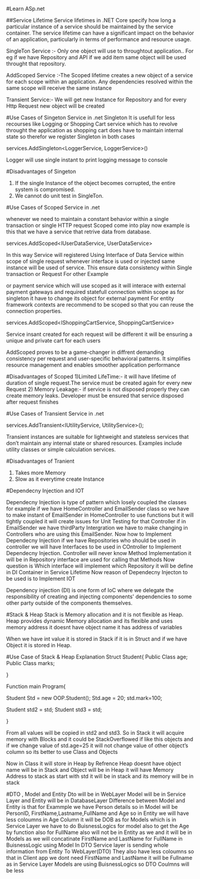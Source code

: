 #Learn ASp.net

##Service Lifetime
Service lifetimes in .NET Core specify how long a particular instance of a service should be maintained by the service container. The service lifetime can have a significant impact on the behavior of an application, particularly in terms of performance and resource usage.



SingleTon Service :- Only one object will use to throughtout application.. For eg if we have Repository and API if we add item same object will be used throught that repository.

AddScoped Service :-The Scoped lifetime creates a new object of a service for each scope within an application. Any dependencies resolved within the same scope will receive the same instance

Transient Service:- We will get new Instance for Repository and for every Http Request new object will be created

#Use Cases of Singeton Service in .net
Singleton It is usefull for less recourses like Logging or Shopping Cart service which has to revolve throught the application as shopping cart does have to maintain internal state so therefor we register Singleton in both cases

services.AddSingleton<LoggerService, LoggerService>()

Logger will use single instant to print logging message to console

#Disadvantages of Singeton 
1) If the single Instance of the object becomes corrupted, the entire system is compromised.
2) We cannot do unit test in SingleTon.


#Use Cases of Scoped Service in .net

whenever we need to maintain a constant behavior within a single transaction or single HTTP request Scoped come into play now example is this that we have a service that retrive
data from database.

services.AddScoped<IUserDataService, UserDataService>

In this way Service will registered Using Interface of Data Service within scope of single request whenever interface is used or injected same instance will be
used of service. This ensure data consistency within Single transaction or Request
For other Example

or payment service which will use scoped as it will interace with external payment gateways and required statefull connection within scope as for singleton it have to change its object for external payment For entity framework contexts are recommend to be scoped so that you can reuse the connection properties.

services.AddScoped<IShoppingCartService, ShoppingCartService>

Service insant created for each request will be different it will be ensuring a unique and private cart for each users

AddScoped proves to be a game-changer in diffrent demanding consistency per request and user-specific behavioral patterns.  It simplifies resource management and enables smoother application performance

#Disadvantages of Scoped 
1)Limited LifeTime:- it will have lifetime of duration of single request.The service must be created again for every new Request
2) Memory Leakage:- if service is not disposed properly they can  create memory leaks. Developer must be ensured that service disposed after request finishes


#Use Cases of Transient Service in .net

services.AddTransient<IUtilityService, UtilityService>();

Transient instances are suitable for lightweight and stateless services that don’t maintain any internal state or shared resources. Examples include utility classes or simple calculation services.

#Disadvantages of Tranient
1) Takes more Memory
2) Slow as it everytime create Instance





#Dependecny Injection and IOT 

Dependecny Injection is type of pattern  which losely coupled the classes for example if we have HomeController and EmailSender class
so we have to make instant of EmailSender in HomeController to use functions but it will tightly coupled it will create issues for Unit Testing for that Controller
if in EmailSender we have thirdParty Intergration we have to make changing in Controllers who are using this EmailSender. Now how to Implement Dependecny Injection
if we have Repositories who should be used in controller we will have Interfaces to be used in COntroller to Implement Dependecny Injection. Controller will never know Method Implementation it will be in Repository interface are used for calling that Methods
Now question is Which interface will implement which Repository it will be define in DI Container in Service Lifetime
Now reason of Dependecny Injecton to be used is to Implement IOT


Dependency injection (DI) is one form of IoC where we delegate the responsibility of creating and injecting components' dependencies to some other party outside of the components themselves.



#Stack & Heap
Stack is Memory allocation and it is not flexible as Heap. Heap provides dynamic Memory allocation and its flexible and uses memory address it doesnt have object name it has address of variables 

When we have int value it is stored in Stack if it is in Struct and if we have Object it is stored in Heap.

#Use Case of Stack & Heap Explanation
Struct Student{
Public Class age;
Public Class marks;


}

Function main Program{

Student Std = new OOP.Student();
Std.age = 20;
std.mark=100;

Student std2 = std;
Student std3 = std;

}

From all values will be copied in std2 and std3. So in Stack it will acquire memory with Blocks and it could be StackOverflowed if like this objects and if we change value of std.age=25 it will not change value of other object’s column so its better to use Class and Objects


Now in Class it will store in Heap by Refrence Heap doesnt have object name will be in Stack and Object will be in Heap it will have Memory Address to stack as start with std it will be in stack and its memory will be in stack


#DTO , Model and Entity
Dto will be in WebLayer Model will be in Service Layer and Entity will be in DatabaseLayer
Difference between Model and Entity is that for Exammple we have Person details so in Model will be PersonID, FirstName,Lastname,FullName and Age so in Entity we will have less coloumns in Age Column it will be DOB as for Models which is in Service Layer we have to do BuisnessLogics for model also to get the Age by function also for FullName also will not be in Entity as we and it will be in Models as we will concatinate FirstName and LastName for FullName in BuisnessLogic using Model
In DTO Service layer is sending whole information from Entity To WebLayer(DTO) They also have less coloumns so that in Client app we dont need FirstName and LastName it will be Fullname as in Service Layer Models are using BuisnessLogics so DTO Coulmns will be less
